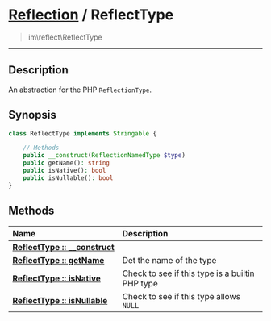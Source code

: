 # [Reflection](reflect.md) / ReflectType
 > im\reflect\ReflectType
____

## Description
An abstraction for the PHP `ReflectionType`.

## Synopsis
```php
class ReflectType implements Stringable {

    // Methods
    public __construct(ReflectionNamedType $type)
    public getName(): string
    public isNative(): bool
    public isNullable(): bool
}
```

## Methods
| Name | Description |
| :--- | :---------- |
| [__ReflectType&nbsp;::&nbsp;\_\_construct__](reflect-ReflectType-__construct.md) |  |
| [__ReflectType&nbsp;::&nbsp;getName__](reflect-ReflectType-getName.md) | Det the name of the type |
| [__ReflectType&nbsp;::&nbsp;isNative__](reflect-ReflectType-isNative.md) | Check to see if this type is a builtin PHP type |
| [__ReflectType&nbsp;::&nbsp;isNullable__](reflect-ReflectType-isNullable.md) | Check to see if this type allows `NULL` |
